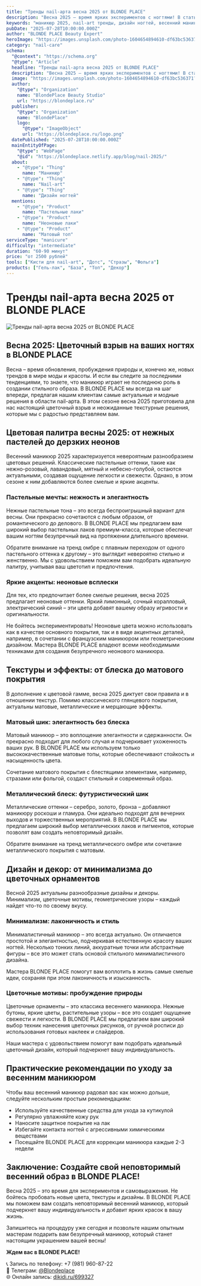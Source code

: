 ```yaml
---
title: "Тренды nail-арта весна 2025 от BLONDE PLACE"
description: "Весна 2025 – время ярких экспериментов с ногтями! В статье от BLONDE PLACE вы найдете обзор самых модных трендов нейл-арта: от нежных пастельных оттенков до дерзких неонов и цветочных орнаментов."
keywords: "маникюр 2025, nail-art тренды, дизайн ногтей, весенний маникюр, BLONDE PLACE, неоновый маникюр, пастельные ногти, цветочный nail-art, матовый маникюр, металлический маникюр"
pubDate: "2025-07-28T10:00:00.000Z"
author: "BLONDE PLACE Beauty Expert"
heroImage: "https://images.unsplash.com/photo-1604654894610-df63bc536371?q=80&w=2070&auto=format&fit=crop&ixlib=rb-4.0.3&t=1735503000&h=ab8d3f91"
category: "nail-care"
schema:
  "@context": "https://schema.org"
  "@type": "Article"
  headline: "Тренды nail-арта весна 2025 от BLONDE PLACE"
  description: "Весна 2025 – время ярких экспериментов с ногтями! В статье от BLONDE PLACE вы найдете обзор самых модных трендов нейл-арта: от нежных пастельных оттенков до дерзких неонов и цветочных орнаментов."
  image: "https://images.unsplash.com/photo-1604654894610-df63bc536371?q=80&w=2070&auto=format&fit=crop&ixlib=rb-4.0.3&t=1735503000&h=ab8d3f91"
  author:
    "@type": "Organization"
    name: "BlondePlace Beauty Studio"
    url: "https://blondeplace.ru"
  publisher:
    "@type": "Organization"
    name: "BlondePlace"
    logo:
      "@type": "ImageObject"
      url: "https://blondeplace.ru/logo.png"
  datePublished: "2025-07-28T10:00:00.000Z"
  mainEntityOfPage:
    "@type": "WebPage"
    "@id": "https://blondeplace.netlify.app/blog/nail-2025/"
  about:
    - "@type": "Thing"
      name: "Маникюр"
    - "@type": "Thing"
      name: "Nail-art"
    - "@type": "Thing"
      name: "Дизайн ногтей"
  mentions:
    - "@type": "Product"
      name: "Пастельные лаки"
    - "@type": "Product" 
      name: "Неоновые лаки"
    - "@type": "Product"
      name: "Матовый топ"
serviceType: "manicure"
difficulty: "intermediate"
duration: "60-90 минут"
price: "от 2500 рублей"
tools: ["Кисти для nail-art", "Дотс", "Стразы", "Фольга"]
products: ["Гель-лак", "База", "Топ", "Декор"]
---
```


# Тренды nail-арта весна 2025 от BLONDE PLACE

![Тренды nail-арта весна 2025 от BLONDE PLACE](https://images.unsplash.com/photo-1604654894610-df63bc536371?q=80&w=2070&auto=format&fit=crop&ixlib=rb-4.0.3&t=1735503000&h=ab8d3f91)

## Весна 2025: Цветочный взрыв на ваших ногтях в BLONDE PLACE

Весна – время обновления, пробуждения природы и, конечно же, новых трендов в мире моды и красоты. И если вы следите за последними тенденциями, то знаете, что маникюр играет не последнюю роль в создании стильного образа. В BLONDE PLACE мы всегда на шаг впереди, предлагая нашим клиентам самые актуальные и модные решения в области nail-арта. В этом сезоне весна 2025 приготовила для нас настоящий цветочный взрыв и неожиданные текстурные решения, которые мы с радостью представляем вам.

## Цветовая палитра весны 2025: от нежных пастелей до дерзких неонов

Весенний маникюр 2025 характеризуется невероятным разнообразием цветовых решений. Классические пастельные оттенки, такие как нежно-розовый, лавандовый, мятный и небесно-голубой, остаются актуальными, создавая ощущение легкости и свежести. Однако, в этом сезоне к ним добавляются более смелые и яркие акценты.

### Пастельные мечты: нежность и элегантность

Нежные пастельные тона – это всегда беспроигрышный вариант для весны. Они прекрасно сочетаются с любым образом, от романтического до делового. В BLONDE PLACE мы предлагаем вам широкий выбор пастельных лаков премиум-класса, которые обеспечат вашим ногтям безупречный вид на протяжении длительного времени. 

Обратите внимание на тренд омбре с плавным переходом от одного пастельного оттенка к другому – это выглядит невероятно стильно и женственно. Мы с удовольствием поможем вам подобрать идеальную палитру, учитывая ваш цветотип и предпочтения.

### Яркие акценты: неоновые всплески

Для тех, кто предпочитает более смелые решения, весна 2025 предлагает неоновые оттенки. Яркий лимонный, сочный коралловый, электрический синий – эти цвета добавят вашему образу игривости и оригинальности. 

Не бойтесь экспериментировать! Неоновые цвета можно использовать как в качестве основного покрытия, так и в виде акцентных деталей, например, в сочетании с французским маникюром или геометрическим дизайном. Мастера BLONDE PLACE владеют всеми необходимыми техниками для создания безупречного неонового маникюра.

## Текстуры и эффекты: от блеска до матового покрытия

В дополнение к цветовой гамме, весна 2025 диктует свои правила и в отношении текстур. Помимо классического глянцевого покрытия, актуальны матовые, металлические и мерцающие эффекты.

### Матовый шик: элегантность без блеска

Матовый маникюр – это воплощение элегантности и сдержанности. Он прекрасно подходит для любого случая и подчеркивает ухоженность ваших рук. В BLONDE PLACE мы используем только высококачественные матовые топы, которые обеспечивают стойкость и насыщенность цвета. 

Сочетание матового покрытия с блестящими элементами, например, стразами или фольгой, создаст стильный и современный образ.

### Металлический блеск: футуристический шик

Металлические оттенки – серебро, золото, бронза – добавляют маникюру роскоши и гламура. Они идеально подходят для вечерних выходов и торжественных мероприятий. В BLONDE PLACE мы предлагаем широкий выбор металлических лаков и пигментов, которые позволят вам создать неповторимый дизайн. 

Обратите внимание на тренд металлического омбре или сочетание металлического покрытия с матовым.

## Дизайн и декор: от минимализма до цветочных орнаментов

Весной 2025 актуальны разнообразные дизайны и декоры. Минимализм, цветочные мотивы, геометрические узоры – каждый найдет что-то по своему вкусу.

### Минимализм: лаконичность и стиль

Минималистичный маникюр – это всегда актуально. Он отличается простотой и элегантностью, подчеркивая естественную красоту ваших ногтей. Несколько тонких линий, аккуратные точки или абстрактные фигуры – все это может стать основой стильного минималистичного дизайна. 

Мастера BLONDE PLACE помогут вам воплотить в жизнь самые смелые идеи, сохраняя при этом лаконичность и изысканность.

### Цветочные мотивы: пробуждение природы

Цветочные орнаменты – это классика весеннего маникюра. Нежные бутоны, яркие цветы, растительные узоры – все это создает ощущение свежести и легкости. В BLONDE PLACE мы предлагаем вам широкий выбор техник нанесения цветочных рисунков, от ручной росписи до использования готовых наклеек и слайдеров. 

Наши мастера с удовольствием помогут вам подобрать идеальный цветочный дизайн, который подчеркнет вашу индивидуальность.

## Практические рекомендации по уходу за весенним маникюром

Чтобы ваш весенний маникюр радовал вас как можно дольше, следуйте нескольким простым рекомендациям:

- Используйте качественные средства для ухода за кутикулой
- Регулярно увлажняйте кожу рук  
- Наносите защитное покрытие на лак
- Избегайте контакта ногтей с агрессивными химическими веществами
- Посещайте BLONDE PLACE для коррекции маникюра каждые 2-3 недели

## Заключение: Создайте свой неповторимый весенний образ в BLONDE PLACE!

Весна 2025 – это время для экспериментов и самовыражения. Не бойтесь пробовать новые цвета, текстуры и дизайны. В BLONDE PLACE мы поможем вам создать неповторимый весенний маникюр, который подчеркнет вашу индивидуальность и добавит ярких красок в вашу жизнь. 

Запишитесь на процедуру уже сегодня и позвольте нашим опытным мастерам подарить вам безупречный маникюр, который станет настоящим украшением вашей весны! 

**Ждем вас в BLONDE PLACE!** 

📞 Запись по телефону: +7 (981) 960-87-22  
💬 Телеграм: [@Blondeplace](https://t.me/Blondeplace)  
🌐 Онлайн запись: [dikidi.ru/699327](https://dikidi.ru/699327)